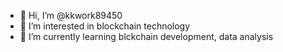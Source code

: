 - 👋 Hi, I’m @kkwork89450
- 👀 I’m interested in blockchain technology
- 🌱 I’m currently learning blckchain development, data analysis

<!--
- 💞️ I’m looking to collaborate on ...
- 📫 How to reach me ...
-->

<!---
kkpiggg/kkpiggg is a ✨ special ✨ repository because its `README.md` (this file) appears on your GitHub profile.
You can click the Preview link to take a look at your changes.
--->
